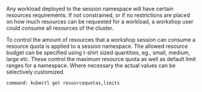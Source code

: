Any workload deployed to the session namespace will have certain resources
requirements. If not constrained, or if no restrictions are placed on how much
resources can be requested for a workload, a workshop user could consume all
resources of the cluster.

To control the amount of resources that a workshop session can consume a
resource quota is applied to a session namespace. The allowed resource budget
can be specified using t-shirt sized quantities, eg., small, medium, large etc.
These control the maximum resource quota as well as default limit ranges for a
namespace. Where necessary the actual values can be selectively customized.

```terminal:execute
command: kubectl get resourcequotas,limits
```

